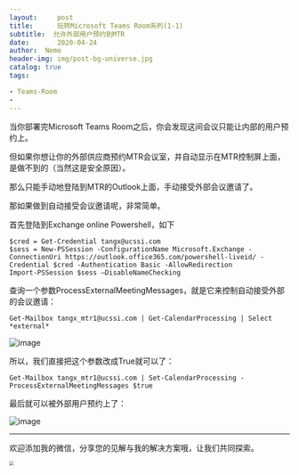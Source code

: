 ```yaml
---
layout:     post
title:      玩转Microsoft Teams Room系列(1-1)
subtitle:  允许外部用户预约到MTR
date:       2020-04-24
author:  Nemo
header-img: img/post-bg-universe.jpg
catalog: true
tags:

- Teams-Room
- 
---
```


当你部署完Microsoft Teams Room之后，你会发现这间会议只能让内部的用户预约上。

但如果你想让你的外部供应商预约MTR会议室，并自动显示在MTR控制屏上面，是做不到的（当然这是安全原因）。

那么只能手动地登陆到MTR的Outlook上面，手动接受外部会议邀请了。

那如果做到自动接受会议邀请呢，非常简单。

首先登陆到Exchange online Powershell，如下

```
$cred = Get-Credential tangx@ucssi.com
$sess = New-PSSession -ConfigurationName Microsoft.Exchange -ConnectionUri https://outlook.office365.com/powershell-liveid/ -Credential $cred -Authentication Basic -AllowRedirection
Import-PSSession $sess –DisableNameChecking
```

查询一个参数ProcessExternalMeetingMessages，就是它来控制自动接受外部的会议邀请：

```
Get-Mailbox tangx_mtr1@ucssi.com | Get-CalendarProcessing | Select *external*
```

![image](https://cdn.jsdelivr.net/gh/tangx007/tangx007.github.io/img/extimage_thumb10.png)

所以，我们直接把这个参数改成True就可以了：

```
Get-Mailbox tangx_mtr1@ucssi.com | Set-CalendarProcessing -ProcessExternalMeetingMessages $true
```

最后就可以被外部用户预约上了：

![image](https://cdn.jsdelivr.net/gh/tangx007/tangx007.github.io/img/extimage_thumb8.png)

------

欢迎添加我的微信，分享您的见解与我的解决方案哦，让我们共同探索。

<img src="https://cdn.jsdelivr.net/gh/tangx007/tangx007.github.io/img/nemo-qrcode.jpg" style="zoom:50%;" />



